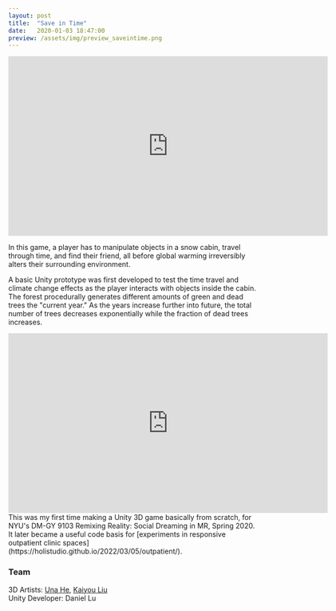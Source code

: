 ```yaml
---
layout: post
title:  "Save in Time"
date:   2020-01-03 18:47:00
preview: /assets/img/preview_saveintime.png
---
```



<iframe src="https://player.vimeo.com/video/983742237?badge=0&amp;autopause=0&amp;player_id=0&amp;app_id=58479"  width="640" height="360" frameborder="0" allow="autoplay; fullscreen; picture-in-picture" allowfullscreen title="Save in Time"></iframe>

In this game, a player has to manipulate objects in a snow cabin, travel through time, and find their friend, all before global warming irreversibly alters their surrounding environment.


A basic Unity prototype was first developed to test the time travel and climate change effects as the player interacts with objects inside the cabin. The forest procedurally generates different amounts of green and dead trees the "current year." As the years increase further into future, the total number of trees decreases exponentially while the fraction of dead trees increases. 

<iframe src="https://player.vimeo.com/video/411800037?badge=0&amp;autopause=0&amp;player_id=0&amp;app_id=58479"  width="640" height="360" frameborder="0" allow="autoplay; fullscreen; picture-in-picture" allowfullscreen title="VR Interaction Prototype"></iframe>

<br>
This was my first time making a Unity 3D game basically from scratch, for NYU's DM-GY 9103 Remixing Reality: Social Dreaming in MR, Spring 2020. It later became a useful code basis for [experiments in responsive outpatient clinic spaces](https://holistudio.github.io/2022/03/05/outpatient/).

### Team

3D Artists: [Una He](https://www.linkedin.com/in/unahe/), [Kaiyou Liu](https://www.linkedin.com/in/kaiyou-liu-567b34128/)
<br>Unity Developer: Daniel Lu
